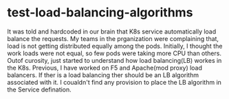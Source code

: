 # test-load-balancing-algorithms

It was told and hardcoded in our brain that K8s service automatically load balance the requests. My teams in the prganization were complaining that, load is not getting distributed equally among the pods. Initially, I thought the work loads were not equal, so few pods were taking more CPU than others. Outof curosity, just started to understand how load balancing(LB) workes in the K8s. Previous, I have worked on F5 and Apache(mod proxy) load balancers. If ther is a load balancing ther should be an LB algorithm associated with it. I coualdn't find any provision to place the LB algorithm in the Service defination.
